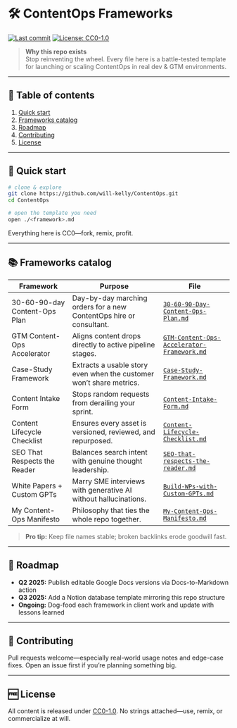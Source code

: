 # 🛠️ ContentOps Frameworks

[![Last commit](https://img.shields.io/github/last-commit/will-kelly/ContentOps?style=flat-square)](../../commits)
[![License: CC0-1.0](https://img.shields.io/badge/license-CC0_1.0-lightgrey.svg?style=flat-square)](LICENSE)

> **Why this repo exists**  
> Stop reinventing the wheel. Every file here is a battle-tested template for launching or scaling ContentOps in real dev & GTM environments.

---

## 📜 Table of contents
1. [Quick start](#quick-start)  
2. [Frameworks catalog](#frameworks-catalog)  
3. [Roadmap](#roadmap)  
4. [Contributing](#contributing)  
5. [License](#license)  

---

## 🚀 Quick start
```bash
# clone & explore
git clone https://github.com/will-kelly/ContentOps.git
cd ContentOps

# open the template you need
open ./<framework>.md
```
Everything here is CC0—fork, remix, profit.

---

## 📚 Frameworks catalog

| Framework | Purpose | File |
| --- | --- | --- |
| 30-60-90-day Content-Ops Plan | Day-by-day marching orders for a new ContentOps hire or consultant. | [`30-60-90-Day-Content-Ops-Plan.md`](30-60-90-Day-Content-Ops-Plan.md) |
| GTM Content-Ops Accelerator | Aligns content drops directly to active pipeline stages. | [`GTM-Content-Ops-Accelerator-Framework.md`](GTM-Content-Ops-Accelerator-Framework.md) |
| Case-Study Framework | Extracts a usable story even when the customer won’t share metrics. | [`Case-Study-Framework.md`](Case-Study-Framework.md) |
| Content Intake Form | Stops random requests from derailing your sprint. | [`Content-Intake-Form.md`](Content-Intake-Form.md) |
| Content Lifecycle Checklist | Ensures every asset is versioned, reviewed, and repurposed. | [`Content-Lifecycle-Checklist.md`](Content-Lifecycle-Checklist.md) |
| SEO That Respects the Reader | Balances search intent with genuine thought leadership. | [`SEO-that-respects-the-reader.md`](SEO-that-respects-the-reader.md) |
| White Papers + Custom GPTs | Marry SME interviews with generative AI without hallucinations. | [`Build-WPs-with-Custom-GPTs.md`](Build-WPs-with-Custom-GPTs.md) |
| My Content-Ops Manifesto | Philosophy that ties the whole repo together. | [`My-Content-Ops-Manifesto.md`](My-Content-Ops-Manifesto.md) |

> **Pro tip:** Keep file names stable; broken backlinks erode goodwill fast.

---

## 🔭 Roadmap
- **Q2 2025:** Publish editable Google Docs versions via Docs-to-Markdown action  
- **Q3 2025:** Add a Notion database template mirroring this repo structure  
- **Ongoing:** Dog-food each framework in client work and update with lessons learned  

---

## 🤝 Contributing
Pull requests welcome—especially real-world usage notes and edge-case fixes. Open an issue first if you’re planning something big.

---

## 🆓 License
All content is released under [CC0-1.0](LICENSE). No strings attached—use, remix, or commercialize at will.
